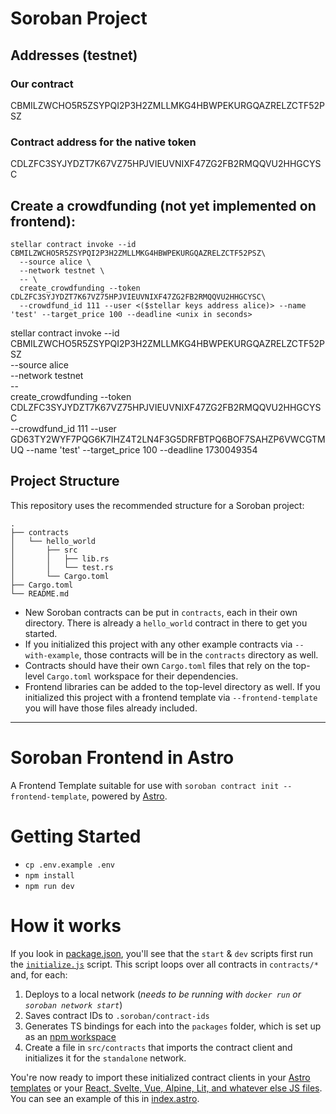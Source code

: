 # Soroban Project

## Addresses (testnet)
### Our contract 
CBMILZWCHO5R5ZSYPQI2P3H2ZMLLMKG4HBWPEKURGQAZRELZCTF52PSZ
### Contract address for the native token
CDLZFC3SYJYDZT7K67VZ75HPJVIEUVNIXF47ZG2FB2RMQQVU2HHGCYSC

## Create a crowdfunding (not yet implemented on frontend):

```
stellar contract invoke --id CBMILZWCHO5R5ZSYPQI2P3H2ZMLLMKG4HBWPEKURGQAZRELZCTF52PSZ\
  --source alice \
  --network testnet \
  -- \
  create_crowdfunding --token CDLZFC3SYJYDZT7K67VZ75HPJVIEUVNIXF47ZG2FB2RMQQVU2HHGCYSC\
  --crowdfund_id 111 --user <($stellar keys address alice)> --name 'test' --target_price 100 --deadline <unix in seconds>
```

stellar contract invoke --id CBMILZWCHO5R5ZSYPQI2P3H2ZMLLMKG4HBWPEKURGQAZRELZCTF52PSZ\
  --source alice \
  --network testnet \
  -- \
  create_crowdfunding --token CDLZFC3SYJYDZT7K67VZ75HPJVIEUVNIXF47ZG2FB2RMQQVU2HHGCYSC\
  --crowdfund_id 111 --user GD63TY2WYF7PQG6K7IHZ4T2LN4F3G5DRFBTPQ6BOF7SAHZP6VWCGTMUQ --name 'test' --target_price 100 --deadline 1730049354

## Project Structure

This repository uses the recommended structure for a Soroban project:
```text
.
├── contracts
│   └── hello_world
│       ├── src
│       │   ├── lib.rs
│       │   └── test.rs
│       └── Cargo.toml
├── Cargo.toml
└── README.md
```

- New Soroban contracts can be put in `contracts`, each in their own directory. There is already a `hello_world` contract in there to get you started.
- If you initialized this project with any other example contracts via `--with-example`, those contracts will be in the `contracts` directory as well.
- Contracts should have their own `Cargo.toml` files that rely on the top-level `Cargo.toml` workspace for their dependencies.
- Frontend libraries can be added to the top-level directory as well. If you initialized this project with a frontend template via `--frontend-template` you will have those files already included.

---
<!-- The following is the Frontend Template's README.md -->

# Soroban Frontend in Astro

A Frontend Template suitable for use with `soroban contract init --frontend-template`, powered by [Astro](https://astro.build/).

# Getting Started

- `cp .env.example .env`
- `npm install`
- `npm run dev`

# How it works

If you look in [package.json](./package.json), you'll see that the `start` & `dev` scripts first run the [`initialize.js`](./initialize.js) script. This script loops over all contracts in `contracts/*` and, for each:

1. Deploys to a local network (_needs to be running with `docker run` or `soroban network start`_)
2. Saves contract IDs to `.soroban/contract-ids`
3. Generates TS bindings for each into the `packages` folder, which is set up as an [npm workspace](https://docs.npmjs.com/cli/v10/configuring-npm/package-json#workspaces)
4. Create a file in `src/contracts` that imports the contract client and initializes it for the `standalone` network.

You're now ready to import these initialized contract clients in your [Astro templates](https://docs.astro.build/en/core-concepts/astro-syntax/) or your [React, Svelte, Vue, Alpine, Lit, and whatever else JS files](https://docs.astro.build/en/core-concepts/framework-components/#official-ui-framework-integrations). You can see an example of this in [index.astro](./src/pages/index.astro).
